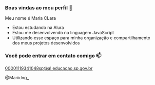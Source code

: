 ### Boas vindas ao meu perfil 💙

Meu nome é Maria CLara

- Estou estudando na Alura 
- Estou me desenvolvendo na linguagem JavaScript
- Utilizando esse espaço para minha organização e compartilhamento dos meus projetos desenvolvidos

### Você pode entrar em contato comigo 📫

00001119341048sp@al.educacao.sp.gov.br

@Mariidng_
